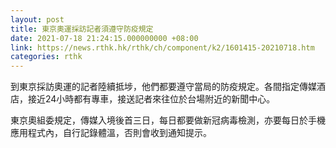 ```yaml
---
layout: post
title: 東京奧運採訪記者須遵守防疫規定
date: 2021-07-18 21:24:15.000000000 +08:00
link: https://news.rthk.hk/rthk/ch/component/k2/1601415-20210718.htm
categories: rthk
---
```


到東京採訪奧運的記者陸續抵埗，他們都要遵守當局的防疫規定。各間指定傳媒酒店，接近24小時都有專車，接送記者來往位於台場附近的新聞中心。

東京奧組委規定，傳媒入境後首三日，每日都要做新冠病毒檢測，亦要每日於手機應用程式內，自行記錄體溫，否則會收到通知提示。
